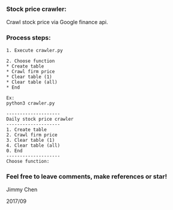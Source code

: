 ### Stock price crawler:

Crawl stock price via Google finance api.

### Process steps:

```
1. Execute crawler.py

2. Choose function
* Create table
* Crawl firm price
* Clear table (1)
* Clear table (all)
* End

Ex:
python3 crawler.py

--------------------
Daily stock price crawler
--------------------
1. Create table
2. Crawl firm price
3. Clear table (1)
4. Clear table (all)
0. End
--------------------
Choose function:
```

### Feel free to leave comments, make references or star!

Jimmy Chen

2017/09